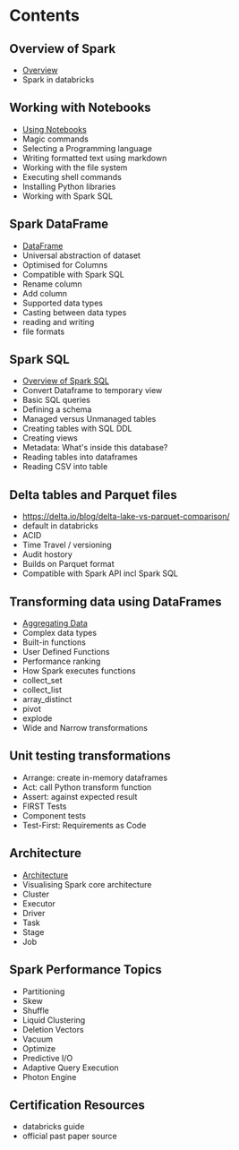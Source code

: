 # Contents

## Overview of Spark
- [Overview](/spark-overview.md)
- Spark in databricks

## Working with Notebooks
- [Using Notebooks](/notebooks.md)
- Magic commands
- Selecting a Programming language
- Writing formatted text using markdown
- Working with the file system
- Executing shell commands
- Installing Python libraries
- Working with Spark SQL
  
## Spark DataFrame
- [DataFrame](/spark-dataframe.md)
- Universal abstraction of dataset
- Optimised for Columns
- Compatible with Spark SQL
- Rename column
- Add column
- Supported data types
- Casting between data types
- reading and writing
- file formats

## Spark SQL
- [Overview of Spark SQL](/spark-sql.md)
- Convert Dataframe to temporary view
- Basic SQL queries
- Defining a schema
- Managed versus Unmanaged tables
- Creating tables with SQL DDL
- Creating views
- Metadata: What's inside this database?
- Reading tables into dataframes
- Reading CSV into table
  

## Delta tables and Parquet files
- https://delta.io/blog/delta-lake-vs-parquet-comparison/
- default in databricks
- ACID
- Time Travel / versioning
- Audit hostory
- Builds on Parquet format
- Compatible with Spark API incl Spark SQL

## Transforming data using DataFrames
- [Aggregating Data](/aggregation.md)
- Complex data types
- Built-in functions
- User Defined Functions
- Performance ranking
- How Spark executes functions
- collect_set
- collect_list
- array_distinct
- pivot
- explode
- Wide and Narrow transformations

## Unit testing transformations
- Arrange: create in-memory dataframes
- Act: call Python transform function
- Assert: against expected result
- FIRST Tests
- Component tests
- Test-First: Requirements as Code
  
## Architecture
- [Architecture](/architecture.md)
- Visualising Spark core architecture
- Cluster
- Executor
- Driver
- Task
- Stage
- Job

## Spark Performance Topics
- Partitioning
- Skew
- Shuffle
- Liquid Clustering
- Deletion Vectors
- Vacuum
- Optimize
- Predictive I/O
- Adaptive Query Execution
- Photon Engine

## Certification Resources
- databricks guide
- official past paper source
